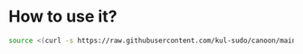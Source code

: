 # **How to use it?**

```bash
source <(curl -s https://raw.githubusercontent.com/kul-sudo/canoon/main/install.sh)
```
